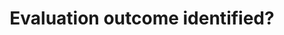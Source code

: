 ---
title: 'Evaluation outcome identified?'
field: 'is.evaluation.outcome'
slug: 'impact-evaluation-outcome-identified'
description: 'yes, no, not applicable'
required: False
vocabulary: 'impact-evaluation-outcome-identified.txt'
module: 'Impact'
cluster: 'Impact'
policy: 'Controlled value. Single select from control list.'
---